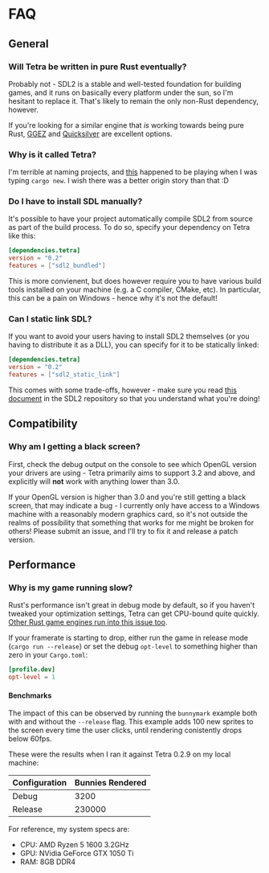 # FAQ

## General

### Will Tetra be written in pure Rust eventually?

Probably not - SDL2 is a stable and well-tested foundation for building games, and it runs on basically every platform under the sun, so I'm hesitant to replace it. That's likely to remain the only non-Rust dependency, however.

If you're looking for a similar engine that *is* working towards being pure Rust, [GGEZ](https://github.com/ggez/ggez) and [Quicksilver](https://github.com/ryanisaacg/quicksilver) are excellent options.

### Why is it called Tetra?

I'm terrible at naming projects, and [this](https://www.youtube.com/watch?v=g3xg28yaZ5E) happened to be playing when I was typing `cargo new`. I wish there was a better origin story than that :D

### Do I have to install SDL manually?

It's possible to have your project automatically compile SDL2 from source as part of the build process. To do so, specify your dependency on Tetra like this:

```toml
[dependencies.tetra]
version = "0.2"
features = ["sdl2_bundled"]
```

This is more convienent, but does however require you to have various build tools installed on your machine (e.g. a C compiler, CMake, etc). In particular, this can be a pain on Windows - hence why it's not the default!

### Can I static link SDL?

If you want to avoid your users having to install SDL2 themselves (or you having to distribute it as a DLL), you can specify for it to be statically linked:

```toml
[dependencies.tetra]
version = "0.2"
features = ["sdl2_static_link"]
```

This comes with some trade-offs, however - make sure you read [this document](https://hg.libsdl.org/SDL/file/default/docs/README-dynapi.md) in the SDL2 repository so that you understand what you're doing!

## Compatibility

### Why am I getting a black screen?

First, check the debug output on the console to see which OpenGL version your drivers are using - Tetra primarily aims to support 3.2 and above, and explicitly will **not** work with anything lower than 3.0.

If your OpenGL version is higher than 3.0 and you're still getting a black screen, that may indicate a bug - I currently only have access to a Windows machine with a reasonably modern graphics card, so it's not outside the realms of possibility that something that works for me might be broken for others! Please submit an issue, and I'll try to fix it and release a patch version.

## Performance

### Why is my game running slow?

Rust's performance isn't great in debug mode by default, so if you haven't tweaked your optimization settings, Tetra can get CPU-bound quite quickly. [Other Rust game engines run into this issue too](https://github.com/ggez/ggez/blob/master/docs/FAQ.md#imagesound-loading-and-font-rendering-is-slow).

If your framerate is starting to drop, either run the game in release mode (`cargo run --release`) or set the debug `opt-level` to something higher than zero in your `Cargo.toml`:

```toml
[profile.dev]
opt-level = 1
```

#### Benchmarks

The impact of this can be observed by running the `bunnymark` example both with and without the `--release` flag. This example adds 100 new sprites to the screen every time the user clicks, until rendering conistently drops below 60fps.

These were the results when I ran it against Tetra 0.2.9 on my local machine:

| Configuration | Bunnies Rendered |
| --- | --- |
| Debug | 3200 |
| Release | 230000 |

For reference, my system specs are:

* CPU: AMD Ryzen 5 1600 3.2GHz
* GPU: NVidia GeForce GTX 1050 Ti
* RAM: 8GB DDR4


